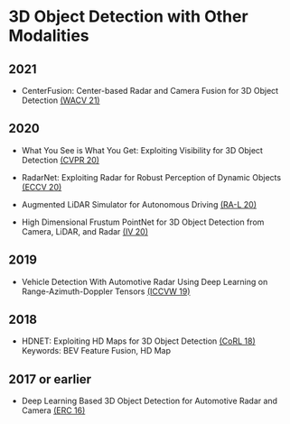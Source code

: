 # 3D Object Detection with Other Modalities

## 2021

- CenterFusion: Center-based Radar and Camera Fusion for 3D Object Detection [(WACV 21)](https://openaccess.thecvf.com/content/WACV2021/papers/Nabati_CenterFusion_Center-Based_Radar_and_Camera_Fusion_for_3D_Object_Detection_WACV_2021_paper.pdf)

## 2020

- What You See is What You Get: Exploiting Visibility for 3D Object Detection [(CVPR 20)](https://openaccess.thecvf.com/content_CVPR_2020/papers/Hu_What_You_See_is_What_You_Get_Exploiting_Visibility_for_CVPR_2020_paper.pdf)

- RadarNet: Exploiting Radar for Robust Perception of Dynamic Objects [(ECCV 20)](https://www.ecva.net/papers/eccv_2020/papers_ECCV/papers/123630477.pdf)

- Augmented LiDAR Simulator for Autonomous Driving [(RA-L 20)](https://ieeexplore.ieee.org/stamp/stamp.jsp?arnumber=8972449)

- High Dimensional Frustum PointNet for 3D Object Detection from Camera, LiDAR, and Radar [(IV 20)](https://ieeexplore.ieee.org/stamp/stamp.jsp?arnumber=9304655)

## 2019

- Vehicle Detection With Automotive Radar Using Deep Learning on Range-Azimuth-Doppler Tensors [(ICCVW 19)](https://openaccess.thecvf.com/content_ICCVW_2019/papers/CVRSUAD/Major_Vehicle_Detection_With_Automotive_Radar_Using_Deep_Learning_on_Range-Azimuth-Doppler_ICCVW_2019_paper.pdf)

## 2018

- HDNET: Exploiting HD Maps for 3D Object Detection [(CoRL 18)](http://proceedings.mlr.press/v87/yang18b/yang18b.pdf)\
Keywords: BEV Feature Fusion, HD Map

## 2017 or earlier

- Deep Learning Based 3D Object Detection for Automotive Radar and Camera [(ERC 16)](https://ieeexplore.ieee.org/stamp/stamp.jsp?arnumber=8904867)